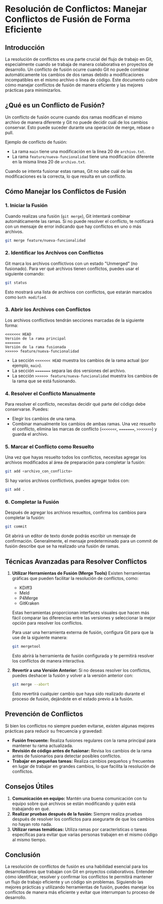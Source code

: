 # Resolución de Conflictos: Manejar Conflictos de Fusión de Forma Eficiente

## Introducción
La resolución de conflictos es una parte crucial del flujo de trabajo en Git, especialmente cuando se trabaja de manera colaborativa en proyectos de desarrollo. Un conflicto de fusión ocurre cuando Git no puede combinar automáticamente los cambios de dos ramas debido a modificaciones incompatibles en el mismo archivo o línea de código. Este documento cubre cómo manejar conflictos de fusión de manera eficiente y las mejores prácticas para minimizarlos.

## ¿Qué es un Conflicto de Fusión?
Un conflicto de fusión ocurre cuando dos ramas modifican el mismo archivo de manera diferente y Git no puede decidir cuál de los cambios conservar. Esto puede suceder durante una operación de merge, rebase o pull.

Ejemplo de conflicto de fusión:

  - La rama `main` tiene una modificación en la línea 20 de `archivo.txt`.
  - La rama `feature/nueva-funcionalidad` tiene una modificación diferente en la misma línea 20 de `archivo.txt`.

Cuando se intenta fusionar estas ramas, Git no sabe cuál de las modificaciones es la correcta, lo que resulta en un conflicto.

## Cómo Manejar los Conflictos de Fusión

### 1. Iniciar la Fusión

Cuando realizas una fusión (`git merge`), Git intentará combinar automáticamente las ramas. Si no puede resolver el conflicto, te notificará con un mensaje de error indicando que hay conflictos en uno o más archivos.

```bash
git merge feature/nueva-funcionalidad
```

### 2. Identificar los Archivos con Conflictos
Git marca los archivos conflictivos con un estado "Unmerged" (no fusionado). Para ver qué archivos tienen conflictos, puedes usar el siguiente comando:

```bash
git status
```

Esto mostrará una lista de archivos con conflictos, que estarán marcados como `both modified`.

### 3. Abrir los Archivos con Conflictos

Los archivos conflictivos tendrán secciones marcadas de la siguiente forma:

```text
<<<<<<< HEAD
Versión de la rama principal
=======
Versión de la rama fusionada
>>>>>> feature/nueva-funcionalidad
```

- La sección `<<<<<<< HEAD` muestra los cambios de la rama actual (por ejemplo, `main`).
- La sección `=======` separa las dos versiones del archivo.
- La sección `>>>>>> feature/nueva-funcionalidad` muestra los cambios de la rama que se está fusionando.

### 4. Resolver el Conflicto Manualmente

Para resolver el conflicto, necesitas decidir qué parte del código debe conservarse. Puedes:

- Elegir los cambios de una rama.
- Combinar manualmente los cambios de ambas ramas.
Una vez resuelto el conflicto, elimina las marcas de conflicto (`<<<<<<<`, `=======`, `>>>>>>>`) y guarda el archivo.

### 5. Marcar el Conflicto como Resuelto

Una vez que hayas resuelto todos los conflictos, necesitas agregar los archivos modificados al área de preparación para completar la fusión:

```bash
git add <archivo_con_conflicto>
```

Si hay varios archivos conflictivos, puedes agregar todos con:

```bash
git add .
```

### 6. Completar la Fusión

Después de agregar los archivos resueltos, confirma los cambios para completar la fusión:

```bash
git commit
```

Git abrirá un editor de texto donde podrás escribir un mensaje de confirmación. Generalmente, el mensaje predeterminado para un commit de fusión describe que se ha realizado una fusión de ramas.

## Técnicas Avanzadas para Resolver Conflictos

1. **Utilizar Herramientas de Fusión (Merge Tools)** Existen herramientas gráficas que pueden facilitar la resolución de conflictos, como:

    - KDiff3
    - Meld
    - P4Merge
    - GitKraken

    Estas herramientas proporcionan interfaces visuales que hacen más fácil comparar las diferencias entre las versiones y seleccionar la mejor opción para resolver los conflictos.

    Para usar una herramienta externa de fusión, configura Git para que la use de la siguiente manera:

    ```bash
    git mergetool
    ```

    Esto abrirá la herramienta de fusión configurada y te permitirá resolver los conflictos de manera interactiva.

2. **Revertir a una Versión Anterior:** Si no deseas resolver los conflictos, puedes deshacer la fusión y volver a la versión anterior con:

    ```bash
    git merge --abort
    ```

    Esto revertirá cualquier cambio que haya sido realizado durante el proceso de fusión, dejándote en el estado previo a la fusión.

## Prevención de Conflictos

Si bien los conflictos no siempre pueden evitarse, existen algunas mejores prácticas para reducir su frecuencia y gravedad:

- **Fusión frecuente:** Realiza fusiones regulares con la rama principal para mantener tu rama actualizada.
- **Revisión de código antes de fusionar:** Revisa los cambios de la rama antes de fusionarlos para detectar posibles conflictos.
- **Trabajar en pequeñas tareas:** Realiza cambios pequeños y frecuentes en lugar de trabajar en grandes cambios, lo que facilita la resolución de conflictos.

## Consejos Útiles

1. **Comunicación en equipo:** Mantén una buena comunicación con tu equipo sobre qué archivos se están modificando y quién está trabajando en qué.
2. **Realizar pruebas después de la fusión:** Siempre realiza pruebas después de resolver los conflictos para asegurarte de que los cambios no hayan roto nada.
3. **Utilizar ramas temáticas:** Utiliza ramas por características o tareas específicas para evitar que varias personas trabajen en el mismo código al mismo tiempo.

## Conclusión

La resolución de conflictos de fusión es una habilidad esencial para los desarrolladores que trabajan con Git en proyectos colaborativos. Entender cómo identificar, resolver y confirmar los conflictos te permitirá mantener un flujo de trabajo eficiente y un código sin problemas. Siguiendo las mejores prácticas y utilizando herramientas de fusión, puedes manejar los conflictos de manera más eficiente y evitar que interrumpan tu proceso de desarrollo.
